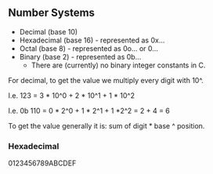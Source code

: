 ## Number Systems

- Decimal (base 10)
- Hexadecimal (base 16) - represented as 0x...
- Octal (base 8) - represented as 0o... or 0...
- Binary (base 2) - represented as 0b...
    - There are (currently) no binary integer constants in C.

For decimal, to get the value we multiply every digit with 10^<position>.

I.e. 123
= 3 * 10^0 + 2 * 10^1 + 1 * 10^2

I.e. 0b 110
= 0 * 2^0 + 1 * 2^1 + 1 *2^2 = 2 + 4 = 6

To get the value generally it is: sum of digit * base ^ position.

### Hexadecimal

0123456789ABCDEF

